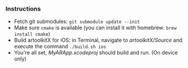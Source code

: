 ### Instructions

- Fetch git submodules: `git submodule update --init`
- Make sure `cmake` is available (you can install it with homebrew: `brew install cmake`)
- Build artoolkitX for iOS: in Terminal, navigate to *artoolkitX/Source* and execute the command `./build.sh ios`
- You're all set, *MyARApp.xcodeproj* should build and run. (On device only)
